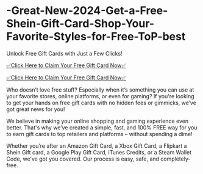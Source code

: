 # -Great-New-2024-Get-a-Free-Shein-Gift-Card-Shop-Your-Favorite-Styles-for-Free-ToP-best
Unlock Free Gift Cards with Just a Few Clicks!

[✅Click Here to Claim Your Free Gift Card Now✅](https://allgiftcards.free.nf/)

[✅Click Here to Claim Your Free Gift Card Now✅](https://allgiftcards.free.nf/)

Who doesn’t love free stuff? Especially when it’s something you can use at your favorite stores, online platforms, or even for gaming? If you're looking to get your hands on free gift cards with no hidden fees or gimmicks, we’ve got great news for you!

We believe in making your online shopping and gaming experience even better. That's why we’ve created a simple, fast, and 100% FREE way for you to earn gift cards to top retailers and platforms – without spending a dime!

Whether you’re after an Amazon Gift Card, a Xbox Gift Card, a Flipkart a Shein Gift card, a Google Play Gift Card, iTunes Credits, or a Steam Wallet Code, we’ve got you covered. Our process is easy, safe, and completely-free.
